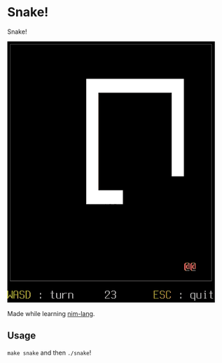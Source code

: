 Snake!
======

Snake!

![Demo](demos/snake.gif)

Made while learning [nim-lang](https://nim-lang.org/).

Usage
-----

`make snake` and then `./snake`!

